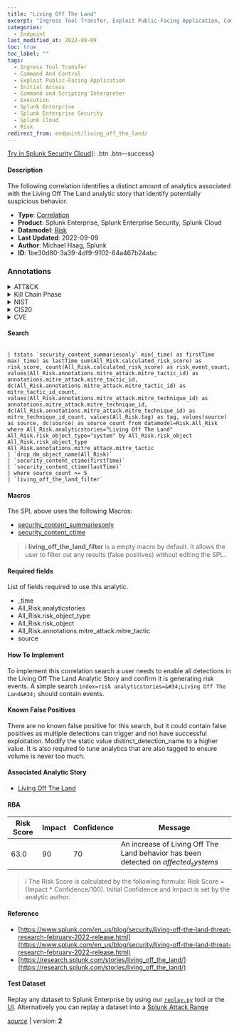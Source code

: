 ```yaml
---
title: "Living Off The Land"
excerpt: "Ingress Tool Transfer, Exploit Public-Facing Application, Command and Scripting Interpreter"
categories:
  - Endpoint
last_modified_at: 2022-09-09
toc: true
toc_label: ""
tags:
  - Ingress Tool Transfer
  - Command And Control
  - Exploit Public-Facing Application
  - Initial Access
  - Command and Scripting Interpreter
  - Execution
  - Splunk Enterprise
  - Splunk Enterprise Security
  - Splunk Cloud
  - Risk
redirect_from: endpoint/living_off_the_land/
---
```




[Try in Splunk Security Cloud](https://www.splunk.com/en_us/cyber-security.html){: .btn .btn--success}

#### Description

The following correlation identifies a distinct amount of analytics associated with the Living Off The Land analytic story that identify potentially suspicious behavior.

- **Type**: [Correlation](https://github.com/splunk/security_content/wiki/Detection-Analytic-Types)
- **Product**: Splunk Enterprise, Splunk Enterprise Security, Splunk Cloud
- **Datamodel**: [Risk](https://docs.splunk.com/Documentation/CIM/latest/User/Risk)
- **Last Updated**: 2022-09-09
- **Author**: Michael Haag, Splunk
- **ID**: 1be30d80-3a39-4df9-9102-64a467b24abc

### Annotations
<details>
  <summary>ATT&CK</summary>

<div markdown="1">

#### [ATT&CK](https://attack.mitre.org/)

| ID          | Technique   | Tactic         |
| ----------- | ----------- |--------------- |
| [T1105](https://attack.mitre.org/techniques/T1105/) | Ingress Tool Transfer | Command And Control |

| [T1190](https://attack.mitre.org/techniques/T1190/) | Exploit Public-Facing Application | Initial Access |

| [T1059](https://attack.mitre.org/techniques/T1059/) | Command and Scripting Interpreter | Execution |

</div>
</details>


<details>
  <summary>Kill Chain Phase</summary>

<div markdown="1">

* Command and Control
* Delivery
* Installation


</div>
</details>


<details>
  <summary>NIST</summary>

<div markdown="1">

* DE.AE



</div>
</details>

<details>
  <summary>CIS20</summary>

<div markdown="1">

* CIS 10



</div>
</details>

<details>
  <summary>CVE</summary>

<div markdown="1">


</div>
</details>


#### Search

```

| tstats `security_content_summariesonly` min(_time) as firstTime max(_time) as lastTime sum(All_Risk.calculated_risk_score) as risk_score, count(All_Risk.calculated_risk_score) as risk_event_count, values(All_Risk.annotations.mitre_attack.mitre_tactic_id) as annotations.mitre_attack.mitre_tactic_id, dc(All_Risk.annotations.mitre_attack.mitre_tactic_id) as mitre_tactic_id_count, values(All_Risk.annotations.mitre_attack.mitre_technique_id) as annotations.mitre_attack.mitre_technique_id, dc(All_Risk.annotations.mitre_attack.mitre_technique_id) as mitre_technique_id_count, values(All_Risk.tag) as tag, values(source) as source, dc(source) as source_count from datamodel=Risk.All_Risk where All_Risk.analyticstories="Living Off The Land" All_Risk.risk_object_type="system" by All_Risk.risk_object All_Risk.risk_object_type All_Risk.annotations.mitre_attack.mitre_tactic 
| `drop_dm_object_name(All_Risk)` 
| `security_content_ctime(firstTime)` 
| `security_content_ctime(lastTime)` 
| where source_count >= 5 
| `living_off_the_land_filter`
```

#### Macros
The SPL above uses the following Macros:
* [security_content_summariesonly](https://github.com/splunk/security_content/blob/develop/macros/security_content_summariesonly.yml)
* [security_content_ctime](https://github.com/splunk/security_content/blob/develop/macros/security_content_ctime.yml)

> :information_source:
> **living_off_the_land_filter** is a empty macro by default. It allows the user to filter out any results (false positives) without editing the SPL.



#### Required fields
List of fields required to use this analytic.
* _time
* All_Risk.analyticstories
* All_Risk.risk_object_type
* All_Risk.risk_object
* All_Risk.annotations.mitre_attack.mitre_tactic
* source



#### How To Implement
To implement this correlation search a user needs to enable all detections in the Living Off The Land Analytic Story and confirm it is generating risk events. A simple search `index=risk analyticstories=&#34;Living Off The Land&#34;` should contain events.
#### Known False Positives
There are no known false positive for this search, but it could contain false positives as multiple detections can trigger and not have successful exploitation. Modify the static value distinct_detection_name to a higher value. It is also required to tune analytics that are also tagged to ensure volume is never too much.

#### Associated Analytic Story
* [Living Off The Land](/stories/living_off_the_land)




#### RBA

| Risk Score  | Impact      | Confidence   | Message      |
| ----------- | ----------- |--------------|--------------|
| 63.0 | 90 | 70 | An increase of Living Off The Land behavior has been detected on $affected_systems$ |


> :information_source:
> The Risk Score is calculated by the following formula: Risk Score = (Impact * Confidence/100). Initial Confidence and Impact is set by the analytic author.


#### Reference

* [https://www.splunk.com/en_us/blog/security/living-off-the-land-threat-research-february-2022-release.html](https://www.splunk.com/en_us/blog/security/living-off-the-land-threat-research-february-2022-release.html)
* [https://research.splunk.com/stories/living_off_the_land/](https://research.splunk.com/stories/living_off_the_land/)



#### Test Dataset
Replay any dataset to Splunk Enterprise by using our [`replay.py`](https://github.com/splunk/attack_data#using-replaypy) tool or the [UI](https://github.com/splunk/attack_data#using-ui).
Alternatively you can replay a dataset into a [Splunk Attack Range](https://github.com/splunk/attack_range#replay-dumps-into-attack-range-splunk-server)




[*source*](https://github.com/splunk/security_content/tree/develop/detections/endpoint/living_off_the_land.yml) \| *version*: **2**